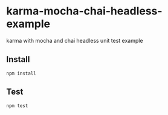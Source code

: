 # karma-mocha-chai-headless-example
karma with mocha and chai headless unit test example

## Install
```
npm install
```
## Test
```
npm test
```
